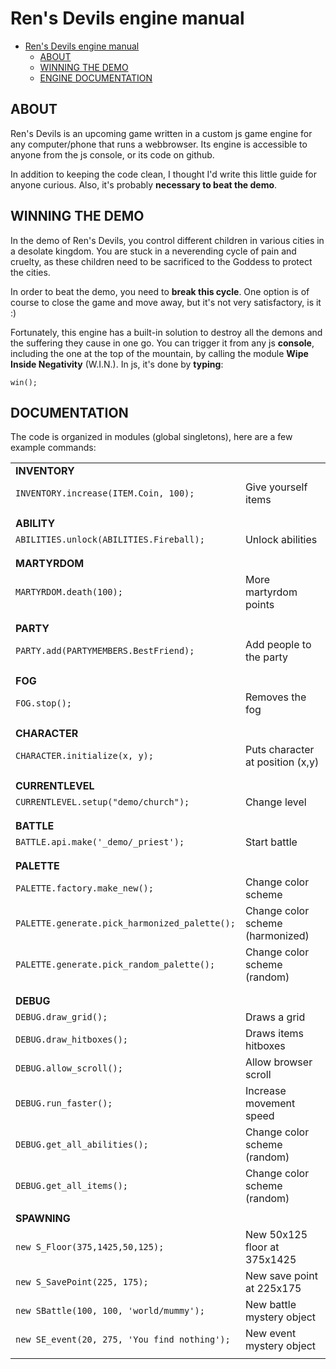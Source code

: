 # Ren's Devils engine manual

- [Ren's Devils engine manual](#ren-s-devils-engine-manual)
  * [ABOUT](#ABOUT)
  * [WINNING THE DEMO](#WINNING-THE-DEMO)
  * [ENGINE DOCUMENTATION](#ENGINE-DOCUMENTATION)

## ABOUT

Ren's Devils is an upcoming game written in a custom js game engine for any computer/phone that runs a webbrowser. Its engine is accessible to anyone from the js console, or its code on github.

In addition to keeping the code clean, I thought I'd write this little guide for anyone curious. Also, it's probably **necessary to beat the demo**.

## WINNING THE DEMO

In the demo of Ren's Devils, you control different children in various cities in a desolate kingdom. You are stuck in a neverending cycle of pain and cruelty, as these children need to be sacrificed to the Goddess to protect the cities.

In order to beat the demo, you need to **break this cycle**. One option is of course to close the game and move away, but it's not very satisfactory, is it :)

Fortunately, this engine has a built-in solution to destroy all the demons and the suffering they cause in one go. You can trigger it from any js **console**, including the one at the top of the mountain, by calling the module **Wipe Inside Negativity** (W.I.N.). In js, it's done by **typing**:

`win();`

## DOCUMENTATION

The code is organized in modules (global singletons), here are a few example commands:

|                                               |                                   |
|-----------------------------------------------|-----------------------------------|
| **INVENTORY**                                 |                                   |
| `INVENTORY.increase(ITEM.Coin, 100);`         | Give yourself items               |
|                                               |                                   |
|                                               |                                   |
| **ABILITY**                                   |                                   |
| `ABILITIES.unlock(ABILITIES.Fireball);`       | Unlock abilities                  |
|                                               |                                   |
|                                               |                                   |
| **MARTYRDOM**                                 |                                   |
| `MARTYRDOM.death(100);`                       | More martyrdom points             |
|                                               |                                   |
|                                               |                                   |
| **PARTY**                                     |                                   |
| `PARTY.add(PARTYMEMBERS.BestFriend);`         | Add people to the party           |
|                                               |                                   |
|                                               |                                   |
| **FOG**                                       |                                   |
| `FOG.stop();`                                 | Removes the fog                   |
|                                               |                                   |
|                                               |                                   |
| **CHARACTER**                                 |                                   |
| `CHARACTER.initialize(x, y);`                 | Puts character at position (x,y)  |
|                                               |                                   |
|                                               |                                   |
| **CURRENTLEVEL**                              |                                   |
| `CURRENTLEVEL.setup("demo/church");`          | Change level                      |
|                                               |                                   |
|                                               |                                   |
| **BATTLE**                                    |                                   |
| `BATTLE.api.make('_demo/_priest');`           | Start battle                      |
|                                               |                                   |
|                                               |                                   |
| **PALETTE**                                   |                                   |
| `PALETTE.factory.make_new();`                 | Change color scheme               |
| `PALETTE.generate.pick_harmonized_palette();` | Change color scheme (harmonized)  |
| `PALETTE.generate.pick_random_palette();`     | Change color scheme (random)      |
|                                               |                                   |
|                                               |                                   |
| **DEBUG**                                     |                                   |
| `DEBUG.draw_grid();`                          | Draws a grid                      |
| `DEBUG.draw_hitboxes();`                      | Draws items hitboxes              |
| `DEBUG.allow_scroll();`                       | Allow browser scroll              |
| `DEBUG.run_faster();`                         | Increase movement speed           |
| `DEBUG.get_all_abilities();`                  | Change color scheme (random)      |
| `DEBUG.get_all_items();`                      | Change color scheme (random)      |
|                                               |                                   |
| **SPAWNING**                                  |                                   |
| `new S_Floor(375,1425,50,125);`               | New 50x125 floor at 375x1425      |
| `new S_SavePoint(225, 175);`                  | New save point at 225x175         |
| `new SBattle(100, 100, 'world/mummy');`       | New battle mystery object         |
| `new SE_event(20, 275, 'You find nothing');`  | New event mystery object          |
|                                               |                                   |
